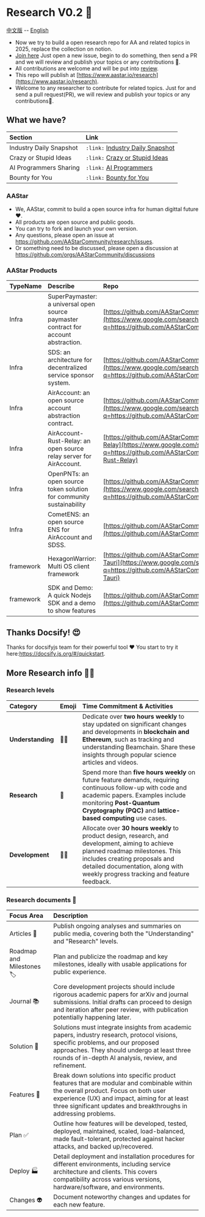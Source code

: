 # Research V0.2 :rocket:

[中文版](README_CN.md) -- [English](README.md)
- Now we try to build a open research repo for AA and related topics in 2025,
replace the collection on notion.
- [Join here](https://github.com/AAStarCommunity/research/issues) Just open a new
issue, begin to do something, then send a PR and we will review and publish your
topics or any contributions :carrot:.
- All contributions are welcome and will be put into
[review](https://github.com/AAStarCommunity/research/review).
- This repo will publish at
[https://www.aastar.io/research](https://www.aastar.io/research).
- Welcome to any researcher to contribute for related topics. Just for and send a pull request(PR), we will review and publish your topics or any contributions🥕.

## What we have?

| Section                 | Link                                                                 |
| :---------------------- | :------------------------------------------------------------------- |
| Industry Daily Snapshot | `:link:` [Industry Daily Snapshot](industry/IndustryResearch.md)     |
| Crazy or Stupid Ideas   | `:link:` [Crazy or Stupid Ideas](ideas/crazy-stupid-ideas.md)        |
| AI Programmers Sharing  | `:link:` [AI Programmers](ai/ai-programmers.md)                      |
| Bounty for You          | `:link:` [Bounty for You](bounty/bounty.md)                           |

### AAStar
- We, AAStar, commit to build a open source infra for human digittal future ❤️.
- All products are open source and public goods. 
- You can try to fork and launch your own version. 
- Any questions, please open an issue at https://github.com/AAStarCommunity/research/issues. 
- Or something need to be discussed, please open a discussion at https://github.com/orgs/AAStarCommunity/discussions

### AAStar Products

| TypeName  | Describe                                                  | Repo                                                       |
| :-------- | :-------------------------------------------------------- | :--------------------------------------------------------- |
| Infra     | SuperPaymaster: a universal open source paymaster contract for account abstraction. | [https://github.com/AAStarCommunity/SuperPaymaster](https://www.google.com/search?q=https://github.com/AAStarCommunity/SuperPaymaster)     |
| Infra     | SDS: an architecture for decentralized service sponsor system. | [https://github.com/AAStarCommunity/SDSS](https://www.google.com/search?q=https://github.com/AAStarCommunity/SDSS)                |
| Infra     | AirAccount: an open source account abstraction contract.    | [https://github.com/AAStarCommunity/AirAccount](https://www.google.com/search?q=https://github.com/AAStarCommunity/AirAccount)          |
| Infra     | AirAccount-Rust-Relay: an open source relay server for AirAccount. | [https://github.com/AAStarCommunity/AirAccount-Rust-Relay](https://www.google.com/search?q=https://github.com/AAStarCommunity/AirAccount-Rust-Relay) |
| Infra     | OpenPNTs: an open source token solution for community sustainability | [https://github.com/AAStarCommunity/OpenPNTs](https://www.google.com/search?q=https://github.com/AAStarCommunity/OpenPNTs)            |
| Infra     | CometENS: an open source ENS for AirAccount and SDSS.     | [https://github.com/AAStarCommunity/CometENS](https://github.com/AAStarCommunity/CometENS)            |
| framework | HexagonWarrior: Multi OS client framework                 | [https://github.com/AAStarCommunity/HexagonWarrior-Tauri](https://www.google.com/search?q=https://github.com/AAStarCommunity/HexagonWarrior-Tauri)  |
| framework | SDK and Demo: A quick Nodejs SDK and a demo to show features | [https://github.com/AAStarCommunity/AAStar\_SDK](https://github.com/AAStarCommunity/AAStar_SDK)          |


## Thanks Docsify! 😍
Thanks for docsifyjs team for their powerful tool :heart: You start to try it
here:https://docsify.js.org/#/quickstart.

## More Research info :scientist:

### Research levels

| Category | Emoji | Time Commitment & Activities |
| :------- | :---- | :--------------------------- |
| **Understanding** | 🧑‍🎓 | Dedicate over **two hours weekly** to stay updated on significant changes and developments in **blockchain and Ethereum**, such as tracking and understanding Beamchain. Share these insights through popular science articles and videos. |
| **Research** | 🤿 | Spend more than **five hours weekly** on future feature demands, requiring continuous follow-up with code and academic papers. Examples include monitoring **Post-Quantum Cryptography (PQC)** and **lattice-based computing** use cases. |
| **Development** | 👷‍♂️ | Allocate over **30 hours weekly** to product design, research, and development, aiming to achieve planned roadmap milestones. This includes creating proposals and detailed documentation, along with weekly progress tracking and feature feedback. |

### Research documents 📂

| Focus Area                | Description                                                                                                                                                                                          |
| :------------------------ | :--------------------------------------------------------------------------------------------------------------------------------------------------------------------------------------------------- |
| Articles 🎯             | Publish ongoing analyses and summaries on public media, covering both the "Understanding" and "Research" levels.                                                                                     |
| Roadmap and Milestones 🏷️ | Plan and publicize the roadmap and key milestones, ideally with usable applications for public experience.                                                                                             |
| Journal 📚              | Core development projects should include rigorous academic papers for arXiv and journal submissions. Initial drafts can proceed to design and iteration after peer review, with publication potentially happening later. |
| Solution 💯             | Solutions must integrate insights from academic papers, industry research, protocol visions, specific problems, and our proposed approaches. They should undergo at least three rounds of in-depth AI analysis, review, and refinement. |
| Features 🎁             | Break down solutions into specific product features that are modular and combinable within the overall product. Focus on both user experience (UX) and impact, aiming for at least three significant updates and breakthroughs in addressing problems. |
| Plan ✅                 | Outline how features will be developed, tested, deployed, maintained, scaled, load-balanced, made fault-tolerant, protected against hacker attacks, and backed up/recovered.                            |
| Deploy 🏭               | Detail deployment and installation procedures for different environments, including service architecture and clients. This covers compatibility across various versions, hardware/software, and environments. |
| Changes 👽              | Document noteworthy changes and updates for each new feature.                                                                                                                                          |